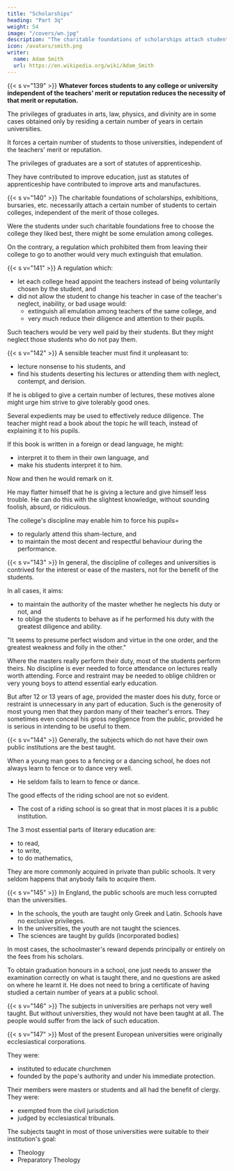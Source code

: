 ```yaml
---
title: "Scholarships"
heading: "Part 3q"
weight: 54
image: "/covers/wn.jpg"
description: "The charitable foundations of scholarships attach students to colleges, independent of the merit of those colleges"
icon: /avatars/smith.png
writer:
  name: Adam Smith
  url: https://en.wikipedia.org/wiki/Adam_Smith
---
```



{{< s v="139" >}} **Whatever forces students to any college or university independent of the teachers' merit or reputation reduces the necessity of that merit or reputation.**

The privileges of graduates in arts, law, physics, and divinity are in some cases obtained only by residing a certain number of years in certain universities.

It forces a certain number of students to those universities, independent of the teachers' merit or reputation.

The privileges of graduates are a sort of statutes of apprenticeship.

They have contributed to improve education, just as statutes of apprenticeship have contributed to improve arts and manufactures.


{{< s v="140" >}} The charitable foundations of scholarships, exhibitions, bursaries, etc. necessarily attach a certain number of students to certain colleges, independent of the merit of those colleges.

Were the students under such charitable foundations free to choose the college they liked best, there might be some emulation among colleges.

On the contrary, a regulation which prohibited them from leaving their college to go to another would very much extinguish that emulation.


{{< s v="141" >}}  A regulation which: 
- let each college head appoint the teachers instead of being voluntarily chosen by the student, and
- did not allow the student to change his teacher in case of the teacher's neglect, inability, or bad usage would:
  - extinguish all emulation among teachers of the same college, and
  - very much reduce their diligence and attention to their pupils.

Such teachers would be very well paid by their students. But they might neglect those students who do not pay them.


{{< s v="142" >}}  A sensible teacher must find it unpleasant to:
- lecture nonsense to his students, and
- find his students deserting his lectures or attending them with neglect, contempt, and derision.

If he is obliged to give a certain number of lectures, these motives alone might urge him strive to give tolerably good ones.

Several expedients may be used to effectively reduce diligence.
The teacher might read a book about the topic he will teach, instead of explaining it to his pupils.

If this book is written in a foreign or dead language, he might:
- interpret it to them in their own language, and
- make his students interpret it to him.

Now and then he would remark on it.

He may flatter himself that he is giving a lecture and give himself less trouble.
He can do this with the slightest knowledge, without sounding foolish, absurd, or ridiculous.

The college's discipline may enable him to force his pupils= 
- to regularly attend this sham-lecture, and
- to maintain the most decent and respectful behaviour during the performance.


{{< s v="143" >}} In general, the discipline of colleges and universities is contrived for the interest or ease of the masters, not for the benefit of the students.

In all cases, it aims: 
- to maintain the authority of the master whether he neglects his duty or not, and
- to oblige the students to behave as if he performed his duty with the greatest diligence and ability.

"It seems to presume perfect wisdom and virtue in the one order, and the greatest weakness and folly in the other."

Where the masters really perform their duty, most of the students perform theirs.
No discipline is ever needed to force attendance on lectures really worth attending.
Force and restraint may be needed to oblige children or very young boys to attend essential early education.

But after 12 or 13 years of age, provided the master does his duty, force or restraint is unnecessary in any part of education.
Such is the generosity of most young men that they pardon many of their teacher's errors.
They sometimes even conceal his gross negligence from the public, provided he is serious in intending to be useful to them.


{{< s v="144" >}} Generally, the subjects which do not have their own public institutions are the best taught.

When a young man goes to a fencing or a dancing school, he does not always learn to fence or to dance very well.
- He seldom fails to learn to fence or dance.

The good effects of the riding school are not so evident.
- The cost of a riding school is so great that in most places it is a public institution.

The 3 most essential parts of literary education are:
- to read,
- to write,
- to do mathematics,

They are more commonly acquired in private than public schools. It very seldom happens that anybody fails to acquire them.



{{< s v="145" >}} In England, the public schools are much less corrupted than the universities.

- In the schools, the youth are taught only Greek and Latin. Schools have no exclusive privileges.
- In the universities, the youth are not taught the sciences.
- The sciences are taught by guilds (incorporated bodies)

In most cases, the schoolmaster's reward depends principally or entirely on the fees from his scholars.

To obtain graduation honours in a school, one just needs to answer the examination correctly on what is taught there, and no questions are asked on where he learnt it. He does not need to bring a certificate of having studied a certain number of years at a public school.


{{< s v="146" >}} The subjects in universities are perhaps not very well taught. But without universities, they would not have been taught at all. The people would suffer from the lack of such education.


{{< s v="147" >}} Most of the present European universities were originally ecclesiastical corporations.

They were: 
- instituted to educate churchmen
- founded by the pope's authority and under his immediate protection.

Their members were masters or students and all had the benefit of clergy. They were:
- exempted from the civil jurisdiction <!-- of the countries where those universities were situated. -->
- judged by ecclesiastical tribunals.

The subjects taught in most of those universities were suitable to their institution's goal:
- Theology
- Preparatory Theology
